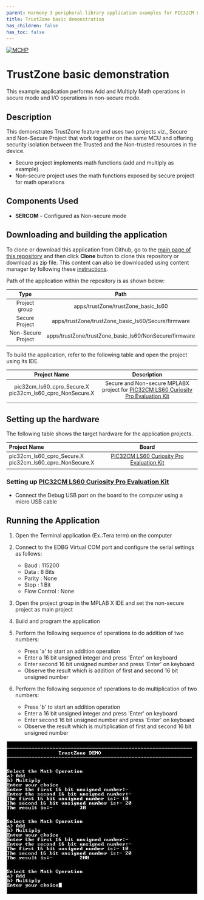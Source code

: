 ```yaml
---
parent: Harmony 3 peripheral library application examples for PIC32CM LE/LS family
title: TrustZone basic demonstration 
has_children: false
has_toc: false
---
```


[![MCHP](https://www.microchip.com/ResourcePackages/Microchip/assets/dist/images/logo.png)](https://www.microchip.com)

# TrustZone basic demonstration

This example application performs Add and Multiply Math operations in secure mode and I/O operations in non-secure mode.

## Description

This demonstrates TrustZone feature and uses two projects viz., Secure and Non-Secure Project that work together on the same
MCU and offering security isolation between the Trusted and the Non-trusted resources in the device.

- Secure project implements math functions (add and multiply as example)
- Non-secure project uses the math functions exposed by secure project for math operations

## Components Used

- **SERCOM** - Configured as Non-secure mode

## Downloading and building the application

To clone or download this application from Github, go to the [main page of this repository](https://github.com/Microchip-MPLAB-Harmony/csp_apps_pic32cm_le_ls) and then click **Clone** button to clone this repository or download as zip file.
This content can also be downloaded using content manager by following these [instructions](https://github.com/Microchip-MPLAB-Harmony/contentmanager/wiki).

Path of the application within the repository is as shown below:

| Type        | Path                         |
|:-----------:|:----------------------------:|
| Project group | apps/trustZone/trustZone_basic_ls60 |
|Secure Project|  apps/trustZone/trustZone_basic_ls60/Secure/firmware |
|Non-Secure Project|  apps/trustZone/trustZone_basic_ls60/NonSecure/firmware |
||||

To build the application, refer to the following table and open the project using its IDE.

| Project Name      | Description                                    |
| :-----------------: | :----------------------------------------------: |
| pic32cm_ls60_cpro_Secure.X <br> pic32cm_ls60_cpro_NonSecure.X | Secure and Non-secure MPLABX project for [PIC32CM LS60 Curiosity Pro Evaluation Kit]() |
|||

## Setting up the hardware

The following table shows the target hardware for the application projects.

| Project Name| Board|
|:---------|:---------:|
| pic32cm_ls60_cpro_Secure.X <br> pic32cm_ls60_cpro_NonSecure.X | [PIC32CM LS60 Curiosity Pro Evaluation Kit]() |
|||

### Setting up [PIC32CM LS60 Curiosity Pro Evaluation Kit]()

- Connect the Debug USB port on the board to the computer using a micro USB cable

## Running the Application

1. Open the Terminal application (Ex.:Tera term) on the computer
2. Connect to the EDBG Virtual COM port and configure the serial settings as follows:
    - Baud : 115200
    - Data : 8 Bits
    - Parity : None
    - Stop : 1 Bit
    - Flow Control : None
3. Open the project group in the MPLAB X IDE and set the non-secure project as main project
4. Build and program the application
5. Perform the following sequence of operations to do addition of two numbers:
    - Press 'a' to start an addition operation
    - Enter a 16 bit unsigned integer and press 'Enter' on keyboard
    - Enter second 16 bit unsigned number and press 'Enter' on keyboard
    - Observe the result which is addition of first and second 16 bit unsigned number

6. Perform the following sequence of operations to do multiplication of two numbers:
    - Press 'b' to start an addition operation
    - Enter a 16 bit unsigned integer and press 'Enter' on keyboard
    - Enter second 16 bit unsigned number and press 'Enter' on keyboard
    - Observe the result which is multiplication of first and second 16 bit unsigned number

![output](images/output_trustzone_basic.png)